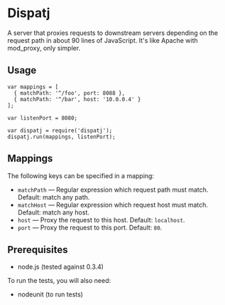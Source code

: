 Dispatj
=======

A server that proxies requests to downstream servers depending on the request
path in about 90 lines of JavaScript. It's like Apache with mod_proxy, only
simpler.

Usage
-----

    var mappings = [
      { matchPath: '^/foo', port: 8088 },
      { matchPath: '^/bar', host: '10.0.0.4' }
    ];

    var listenPort = 8080;

    var dispatj = require('dispatj');
    dispatj.run(mappings, listenPort);

Mappings
--------

The following keys can be specified in a mapping:

* `matchPath` — Regular expression which request path must match. Default: match any path.
* `matchHost` — Regular expression which request host must match. Default: match any host.
* `host` — Proxy the request to this host. Default: `localhost`.
* `port` — Proxy the request to this port. Default: `80`.

Prerequisites
-------------

* node.js (tested against 0.3.4)

To run the tests, you will also need:

* nodeunit (to run tests)
